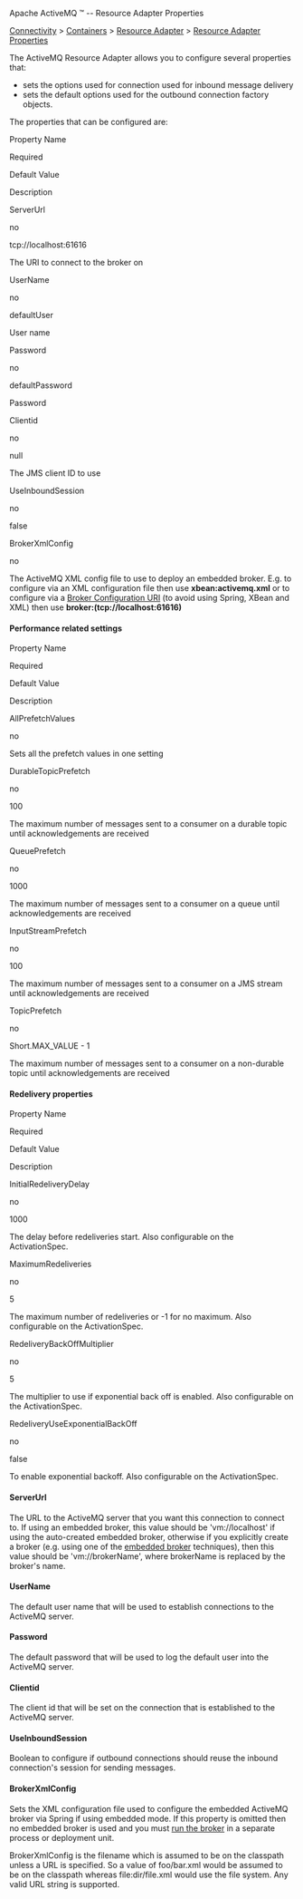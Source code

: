 Apache ActiveMQ ™ -- Resource Adapter Properties 

[Connectivity](connectivity.html) > [Containers](containers.html) > [Resource Adapter](resource-adapter.html) > [Resource Adapter Properties](resource-adapter-properties.html)


The ActiveMQ Resource Adapter allows you to configure several properties that:

*   sets the options used for connection used for inbound message delivery
*   sets the default options used for the outbound connection factory objects.

The properties that can be configured are:

Property Name

Required

Default Value

Description

ServerUrl

no

tcp://localhost:61616

The URI to connect to the broker on

UserName

no

defaultUser

User name

Password

no

defaultPassword

Password

Clientid

no

null

The JMS client ID to use

UseInboundSession

no

false

BrokerXmlConfig

no

The ActiveMQ XML config file to use to deploy an embedded broker. E.g. to configure via an XML configuration file then use **xbean:activemq.xml** or to configure via a [Broker Configuration URI](broker-configuration-uri.html) (to avoid using Spring, XBean and XML) then use **broker:(tcp://localhost:61616)**

#### Performance related settings

Property Name

Required

Default Value

Description

AllPrefetchValues

no

Sets all the prefetch values in one setting

DurableTopicPrefetch

no

100

The maximum number of messages sent to a consumer on a durable topic until acknowledgements are received

QueuePrefetch

no

1000

The maximum number of messages sent to a consumer on a queue until acknowledgements are received

InputStreamPrefetch

no

100

The maximum number of messages sent to a consumer on a JMS stream until acknowledgements are received

TopicPrefetch

no

Short.MAX_VALUE - 1

The maximum number of messages sent to a consumer on a non-durable topic until acknowledgements are received

#### Redelivery properties

Property Name

Required

Default Value

Description

InitialRedeliveryDelay

no

1000

The delay before redeliveries start. Also configurable on the ActivationSpec.

MaximumRedeliveries

no

5

The maximum number of redeliveries or -1 for no maximum. Also configurable on the ActivationSpec.

RedeliveryBackOffMultiplier

no

5

The multiplier to use if exponential back off is enabled. Also configurable on the ActivationSpec.

RedeliveryUseExponentialBackOff

no

false

To enable exponential backoff. Also configurable on the ActivationSpec.

#### ServerUrl

The URL to the ActiveMQ server that you want this connection to connect to. If using an embedded broker, this value should be 'vm://localhost' if using the auto-created embedded broker, otherwise if you explicitly create a broker (e.g. using one of the [embedded broker](how-do-i-embed-a-broker-inside-a-connection.html) techniques), then this value should be 'vm://brokerName', where brokerName is replaced by the broker's name.

#### UserName

The default user name that will be used to establish connections to the ActiveMQ server.

#### Password

The default password that will be used to log the default user into the ActiveMQ server.

#### Clientid

The client id that will be set on the connection that is established to the ActiveMQ server.

#### UseInboundSession

Boolean to configure if outbound connections should reuse the inbound connection's session for sending messages.

#### BrokerXmlConfig

Sets the XML configuration file used to configure the embedded ActiveMQ broker via Spring if using embedded mode. If this property is omitted then no embedded broker is used and you must [run the broker](run-broker.html) in a separate process or deployment unit.

BrokerXmlConfig is the filename which is assumed to be on the classpath unless a URL is specified. So a value of foo/bar.xml would be assumed to be on the classpath whereas file:dir/file.xml would use the file system. Any valid URL string is supported.

